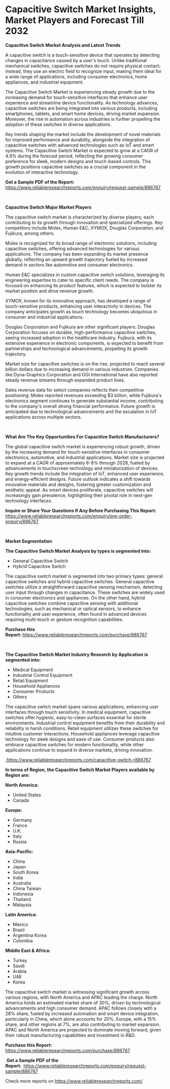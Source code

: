 <p><h1>Capacitive Switch Market Insights, Market Players and Forecast Till 2032</h1></p><p><strong>Capacitive Switch Market Analysis and Latest Trends</strong></p>
<p><p>A capacitive switch is a touch-sensitive device that operates by detecting changes in capacitance caused by a user's touch. Unlike traditional mechanical switches, capacitive switches do not require physical contact; instead, they use an electric field to recognize input, making them ideal for a wide range of applications, including consumer electronics, home appliances, and industrial equipment. </p><p>The Capacitive Switch Market is experiencing steady growth due to the increasing demand for touch-sensitive interfaces that enhance user experience and streamline device functionality. As technology advances, capacitive switches are being integrated into various products, including smartphones, tablets, and smart home devices, driving market expansion. Moreover, the rise in automation across industries is further propelling the adoption of these switches in diverse applications.</p><p>Key trends shaping the market include the development of novel materials for improved performance and durability, alongside the integration of capacitive switches with advanced technologies such as IoT and smart systems. The Capacitive Switch Market is expected to grow at a CAGR of 4.9% during the forecast period, reflecting the growing consumer preference for sleek, modern designs and touch-based controls. This growth positions capacitive switches as a crucial component in the evolution of interactive technology.</p></p>
<p><strong>Get a Sample PDF of the Report:&nbsp;</strong> <a href="https://www.reliableresearchreports.com/enquiry/request-sample/886767?utm_campaign=2882&utm_medium=2&utm_source=Github&utm_content=ia&utm_term=28022025&utm_id=capacitive-switch">https://www.reliableresearchreports.com/enquiry/request-sample/886767</a></p>
<p>&nbsp;</p>
<p><strong>Capacitive Switch Major Market Players</strong></p>
<p><p>The capacitive switch market is characterized by diverse players, each contributing to its growth through innovation and specialized offerings. Key competitors include Molex, Human E&C, XYMOX, Douglas Corporation, and Fujikura, among others.</p><p>Molex is recognized for its broad range of electronic solutions, including capacitive switches, offering advanced technologies for various applications. The company has been expanding its market presence globally, reflecting an upward growth trajectory fueled by increased demand in sectors like automotive and consumer electronics.</p><p>Human E&C specializes in custom capacitive switch solutions, leveraging its engineering expertise to cater to specific client needs. The company is focused on enhancing its product features, which is expected to bolster its market position and drive revenue growth.</p><p>XYMOX, known for its innovative approach, has developed a range of touch-sensitive products, enhancing user interactivity in devices. The company anticipates growth as touch technology becomes ubiquitous in consumer and industrial applications.</p><p>Douglas Corporation and Fujikura are other significant players. Douglas Corporation focuses on durable, high-performance capacitive switches, seeing increased adoption in the healthcare industry. Fujikura, with its extensive experience in electronic components, is expected to benefit from partnerships and technological advancements, propelling its growth trajectory.</p><p>Market size for capacitive switches is on the rise, projected to reach several billion dollars due to increasing demand in various industries. Companies like Dyna-Graphics Corporation and GGI International have also reported steady revenue streams through expanded product lines.</p><p>Sales revenue data for select companies reflects their competitive positioning: Molex reported revenues exceeding $3 billion, while Fujikura's electronics segment continues to generate substantial income, contributing to the company's overall strong financial performance. Future growth is anticipated due to technological advancements and the escalation in IoT applications across multiple sectors.</p></p>
<p>&nbsp;</p>
<p><strong>What Are The Key Opportunities For Capacitive Switch Manufacturers?</strong></p>
<p><p>The global capacitive switch market is experiencing robust growth, driven by the increasing demand for touch-sensitive interfaces in consumer electronics, automotive, and industrial applications. Market size is projected to expand at a CAGR of approximately 6-8% through 2028, fueled by advancements in touchscreen technology and miniaturization of devices. Key growth trends include the integration of IoT, enhanced user experience, and energy-efficient designs. Future outlook indicates a shift towards innovative materials and designs, fostering greater customization and aesthetic appeal. As smart devices proliferate, capacitive switches will increasingly gain prevalence, highlighting their pivotal role in next-gen technology interfaces.</p></p>
<p><strong>Inquire or Share Your Questions If Any Before Purchasing This Report:</strong> <a href="https://www.reliableresearchreports.com/enquiry/pre-order-enquiry/886767?utm_campaign=2882&utm_medium=2&utm_source=Github&utm_content=ia&utm_term=28022025&utm_id=capacitive-switch">https://www.reliableresearchreports.com/enquiry/pre-order-enquiry/886767</a></p>
<p>&nbsp;</p>
<p><strong>Market Segmentation</strong></p>
<p><strong>The Capacitive Switch Market Analysis by types is segmented into:</strong></p>
<p><ul><li>General Capacitive Switch</li><li>Hybrid Capacitive Switch</li></ul></p>
<p><p>The capacitive switch market is segmented into two primary types: general capacitive switches and hybrid capacitive switches. General capacitive switches utilize a straightforward capacitive sensing mechanism, detecting user input through changes in capacitance. These switches are widely used in consumer electronics and appliances. On the other hand, hybrid capacitive switches combine capacitive sensing with additional technologies, such as mechanical or optical sensors, to enhance functionality and user experience, often found in advanced devices requiring multi-touch or gesture recognition capabilities.</p></p>
<p><strong>Purchase this Report:&nbsp;</strong><a href="https://www.reliableresearchreports.com/purchase/886767?utm_campaign=2882&utm_medium=2&utm_source=Github&utm_content=ia&utm_term=28022025&utm_id=capacitive-switch">https://www.reliableresearchreports.com/purchase/886767</a></p>
<p>&nbsp;</p>
<p><strong>The Capacitive Switch Market Industry Research by Application is segmented into:</strong></p>
<p><ul><li>Medical Equipment</li><li>Industrial Control Equipment</li><li>Retail Equipment</li><li>Household Appliances</li><li>Consumer Products</li><li>Others</li></ul></p>
<p><p>The capacitive switch market spans various applications, enhancing user interfaces through touch sensitivity. In medical equipment, capacitive switches offer hygienic, easy-to-clean surfaces essential for sterile environments. Industrial control equipment benefits from their durability and reliability in harsh conditions. Retail equipment utilizes these switches for intuitive customer interactions. Household appliances leverage capacitive technology for sleek designs and ease of use. Consumer products also embrace capacitive switches for modern functionality, while other applications continue to expand in diverse markets, driving innovation.</p></p>
<p><a href="https://www.reliableresearchreports.com/capacitive-switch-r886767?utm_campaign=2882&utm_medium=2&utm_source=Github&utm_content=ia&utm_term=28022025&utm_id=capacitive-switch">&nbsp;https://www.reliableresearchreports.com/capacitive-switch-r886767</a></p>
<p><strong>In terms of Region, the Capacitive Switch Market Players available by Region are:</strong></p>
<p>
    <p> <strong> North America: </strong>
        <ul>
            <li>United States</li>
            <li>Canada</li>
        </ul>
        </p> 
    <p> <strong> Europe: </strong>
        <ul>
            <li>Germany</li>
            <li>France</li>
            <li>U.K.</li>
            <li>Italy</li>
            <li>Russia</li>
        </ul>
        </p> 
    <p> <strong> Asia-Pacific: </strong>
        <ul>
            <li>China</li>
            <li>Japan</li>
            <li>South Korea</li>
            <li>India</li>
            <li>Australia</li>
            <li>China Taiwan</li>
            <li>Indonesia</li>
            <li>Thailand</li>
            <li>Malaysia</li>
        </ul>
        </p> 
    <p> <strong> Latin America: </strong>
        <ul>
            <li>Mexico</li>
            <li>Brazil</li>
            <li>Argentina Korea</li>
            <li>Colombia</li>
        </ul>
        </p> 
    <p> <strong> Middle East & Africa: </strong>
        <ul>
            <li>Turkey</li>
            <li>Saudi</li>
            <li>Arabia</li>
            <li>UAE</li>
            <li>Korea</li>
        </ul>
    </p>
    </p>
<p><p>The capacitive switch market is witnessing significant growth across various regions, with North America and APAC leading the charge. North America holds an estimated market share of 30%, driven by technological advancements and high consumer demand. APAC follows closely with a 28% share, fueled by increased automation and smart device integration, particularly in China, which alone accounts for 20%. Europe, with a 15% share, and other regions at 7%, are also contributing to market expansion. APAC and North America are projected to dominate moving forward, given their robust manufacturing capabilities and investment in R&D.</p></p>
<p><strong>Purchase this Report: </strong><a href="https://www.reliableresearchreports.com/purchase/886767?utm_campaign=2882&utm_medium=2&utm_source=Github&utm_content=ia&utm_term=28022025&utm_id=capacitive-switch">https://www.reliableresearchreports.com/purchase/886767</a></p>
<p>&nbsp;<strong>Get a Sample PDF of the Report:&nbsp;&nbsp;</strong><a href="https://www.reliableresearchreports.com/enquiry/request-sample/886767?utm_campaign=2882&utm_medium=2&utm_source=Github&utm_content=ia&utm_term=28022025&utm_id=capacitive-switch">https://www.reliableresearchreports.com/enquiry/request-sample/886767</a></p>
<p><strong></strong></p>
<p>Check more reports on <a href="https://www.reliableresearchreports.com/?utm_campaign=2882&utm_medium=2&utm_source=Github&utm_content=ia&utm_term=28022025&utm_id=capacitive-switch">https://www.reliableresearchreports.com/</a></p>